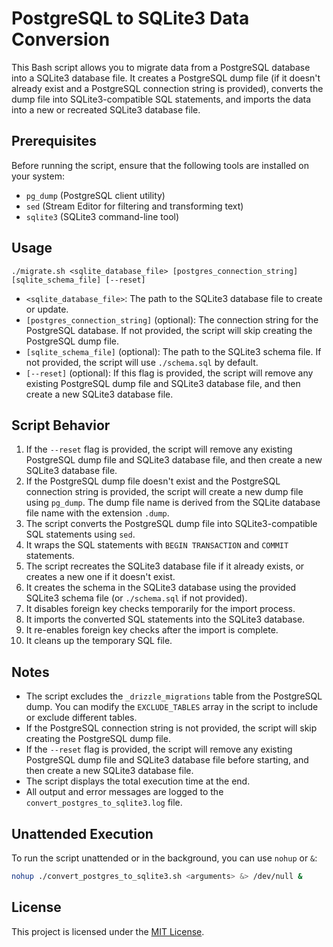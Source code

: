 # PostgreSQL to SQLite3 Data Conversion

This Bash script allows you to migrate data from a PostgreSQL database into a SQLite3 database file. It creates a PostgreSQL dump file (if it doesn't already exist and a PostgreSQL connection string is provided), converts the dump file into SQLite3-compatible SQL statements, and imports the data into a new or recreated SQLite3 database file.

## Prerequisites

Before running the script, ensure that the following tools are installed on your system:

- `pg_dump` (PostgreSQL client utility)
- `sed` (Stream Editor for filtering and transforming text)
- `sqlite3` (SQLite3 command-line tool)

## Usage
`./migrate.sh <sqlite_database_file> [postgres_connection_string] [sqlite_schema_file] [--reset]`
- `<sqlite_database_file>`: The path to the SQLite3 database file to create or update.
- `[postgres_connection_string]` (optional): The connection string for the PostgreSQL database. If not provided, the script will skip creating the PostgreSQL dump file.
- `[sqlite_schema_file]` (optional): The path to the SQLite3 schema file. If not provided, the script will use `./schema.sql` by default.
- `[--reset]` (optional): If this flag is provided, the script will remove any existing PostgreSQL dump file and SQLite3 database file, and then create a new SQLite3 database file.

## Script Behavior

1. If the `--reset` flag is provided, the script will remove any existing PostgreSQL dump file and SQLite3 database file, and then create a new SQLite3 database file.
2. If the PostgreSQL dump file doesn't exist and the PostgreSQL connection string is provided, the script will create a new dump file using `pg_dump`. The dump file name is derived from the SQLite database file name with the extension `.dump`.
3. The script converts the PostgreSQL dump file into SQLite3-compatible SQL statements using `sed`.
4. It wraps the SQL statements with `BEGIN TRANSACTION` and `COMMIT` statements.
5. The script recreates the SQLite3 database file if it already exists, or creates a new one if it doesn't exist.
6. It creates the schema in the SQLite3 database using the provided SQLite3 schema file (or `./schema.sql` if not provided).
7. It disables foreign key checks temporarily for the import process.
8. It imports the converted SQL statements into the SQLite3 database.
9. It re-enables foreign key checks after the import is complete.
10. It cleans up the temporary SQL file.

## Notes

- The script excludes the `_drizzle_migrations` table from the PostgreSQL dump. You can modify the `EXCLUDE_TABLES` array in the script to include or exclude different tables.
- If the PostgreSQL connection string is not provided, the script will skip creating the PostgreSQL dump file.
- If the `--reset` flag is provided, the script will remove any existing PostgreSQL dump file and SQLite3 database file before starting, and then create a new SQLite3 database file.
- The script displays the total execution time at the end.
- All output and error messages are logged to the `convert_postgres_to_sqlite3.log` file.

## Unattended Execution

To run the script unattended or in the background, you can use `nohup` or `&`:

```bash
nohup ./convert_postgres_to_sqlite3.sh <arguments> &> /dev/null &
```

## License

This project is licensed under the [MIT License](LICENSE).
